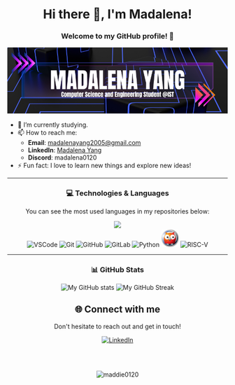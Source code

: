 <div align="center">

# Hi there 👋, I'm Madalena!

### Welcome to my GitHub profile! 🎉

![Me](https://github.com/maddie0120/maddie0120/blob/main/banner.png?raw=true)

<div align="left">

- 🤔 I’m currently studying.
- 📫 How to reach me:
  - **Email**: madalenayang2005@gmail.com
  - **LinkedIn**: [Madalena Yang](https://www.linkedin.com/in/madalenayang0120/)
  - **Discord**: madalena0120
- ⚡ Fun fact: I love to learn new things and explore new ideas!

</div>

---

### 💻 Technologies & Languages

You can see the most used languages in my repositories below:

<a href="https://github.com/maddie0120">
  <img src="https://github-readme-stats.vercel.app/api/top-langs/?username=maddie0120&layout=compact&theme=radical&cache_seconds=1800" />
</a>

<br>

<img src="https://cdn.jsdelivr.net/gh/devicons/devicon/icons/vscode/vscode-original.svg" alt="VSCode" width="40" height="40"/>
<img src="https://cdn.jsdelivr.net/gh/devicons/devicon/icons/git/git-original.svg" alt="Git" width="40" height="40"/>
<img src="https://cdn.jsdelivr.net/gh/devicons/devicon/icons/github/github-original.svg" alt="GitHub" width="40" height="40"/>
<img src="https://cdn.jsdelivr.net/gh/devicons/devicon/icons/gitlab/gitlab-original.svg" alt="GitLab" width="40" height="40"/>
<img src="https://cdn.jsdelivr.net/gh/devicons/devicon/icons/python/python-original.svg" alt="Python" width="40" height="40"/>
<img src="https://github.com/maddie0120/ist-leic-a/blob/main/images/swi-prolog-logo.png" alt="SWI-Prolog" width="40" height="40"/>
<img src="https://cdn.simpleicons.org/riscv/283272" alt="RISC-V" width="40" height="40"/>

<br>

---

### 📊 GitHub Stats

<div align="center">
  <img src="https://github-readme-stats.vercel.app/api?username=maddie0120&show_icons=true&theme=radical&cache_seconds=1800" alt="My GitHub stats" height="140"/>
  <img src="https://github-readme-streak-stats.herokuapp.com/?user=maddie0120&theme=radical" alt="My GitHub Streak" height="140"/>
</div>

## 🌐 Connect with me

Don't hesitate to reach out and get in touch!

<a href="https://www.linkedin.com/in/madalenayang0120/" target="_blank">
  <img src="https://img.shields.io/badge/LinkedIn-blue?style=flat&logo=linkedin" alt="LinkedIn" height="32" />
</a>

<br><br>

<p align="center">
  <img src="https://komarev.com/ghpvc/?username=maddie0120&label=Profile%20views&color=0e75b6&style=flat" alt="maddie0120" />
</p>

</div>

